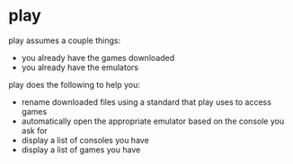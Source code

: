 # play #

play assumes a couple things:
- you already have the games downloaded
- you already have the emulators

play does the following to help you:
- rename downloaded files using a standard that play uses to access games
- automatically open the appropriate emulator based on the console you ask for
- display a list of consoles you have
- display a list of games you have
